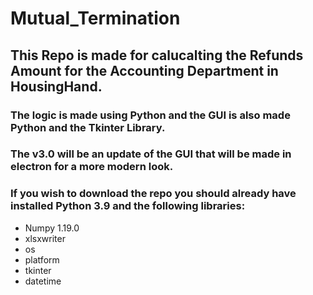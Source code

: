 # Mutual_Termination

## This Repo is made for calucalting the Refunds Amount for the Accounting Department in HousingHand.

### The logic is made using Python and the GUI is also made Python and the Tkinter Library.
### The v3.0 will be an update of the GUI that will be made in electron for a more modern look.

### If you wish to download the repo you should already have installed Python 3.9 and the following libraries:
  * Numpy 1.19.0
  * xlsxwriter
  * os
  * platform
  * tkinter
  * datetime
